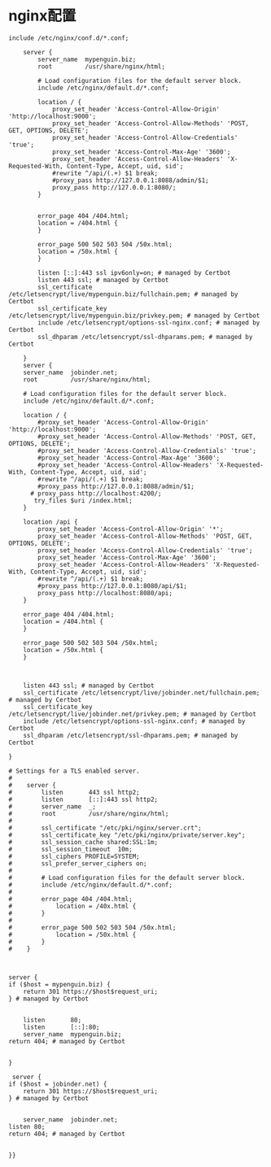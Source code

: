 # nginx配置

    include /etc/nginx/conf.d/*.conf;

        server {
            server_name  mypenguin.biz;
            root         /usr/share/nginx/html;

            # Load configuration files for the default server block.
            include /etc/nginx/default.d/*.conf;

            location / {
                proxy_set_header 'Access-Control-Allow-Origin' 'http://localhost:9000';
                proxy_set_header 'Access-Control-Allow-Methods' 'POST, GET, OPTIONS, DELETE';
                proxy_set_header 'Access-Control-Allow-Credentials' 'true';
                proxy_set_header 'Access-Control-Max-Age' '3600';
                proxy_set_header 'Access-Control-Allow-Headers' 'X-Requested-With, Content-Type, Accept, uid, sid';
                #rewrite ^/api/(.+) $1 break;
                #proxy_pass http://127.0.0.1:8088/admin/$1;
                proxy_pass http://127.0.0.1:8080/;
            }


            error_page 404 /404.html;
            location = /404.html {
            }

            error_page 500 502 503 504 /50x.html;
            location = /50x.html {
            }

            listen [::]:443 ssl ipv6only=on; # managed by Certbot
            listen 443 ssl; # managed by Certbot
            ssl_certificate /etc/letsencrypt/live/mypenguin.biz/fullchain.pem; # managed by Certbot
            ssl_certificate_key /etc/letsencrypt/live/mypenguin.biz/privkey.pem; # managed by Certbot
            include /etc/letsencrypt/options-ssl-nginx.conf; # managed by Certbot
            ssl_dhparam /etc/letsencrypt/ssl-dhparams.pem; # managed by Certbot

        }
        server {
        server_name  jobinder.net;
        root         /usr/share/nginx/html;

        # Load configuration files for the default server block.
        include /etc/nginx/default.d/*.conf;

        location / {
            #proxy_set_header 'Access-Control-Allow-Origin' 'http://localhost:9000';
            #proxy_set_header 'Access-Control-Allow-Methods' 'POST, GET, OPTIONS, DELETE';
            #proxy_set_header 'Access-Control-Allow-Credentials' 'true';
            #proxy_set_header 'Access-Control-Max-Age' '3600';
            #proxy_set_header 'Access-Control-Allow-Headers' 'X-Requested-With, Content-Type, Accept, uid, sid';
            #rewrite ^/api/(.+) $1 break;
            #proxy_pass http://127.0.0.1:8088/admin/$1;
          # proxy_pass http://localhost:4200/;
           try_files $uri /index.html;
        }

        location /api {
            proxy_set_header 'Access-Control-Allow-Origin' '*';
            proxy_set_header 'Access-Control-Allow-Methods' 'POST, GET, OPTIONS, DELETE';
            proxy_set_header 'Access-Control-Allow-Credentials' 'true';
            proxy_set_header 'Access-Control-Max-Age' '3600';
            proxy_set_header 'Access-Control-Allow-Headers' 'X-Requested-With, Content-Type, Accept, uid, sid';
            #rewrite ^/api/(.+) $1 break;
            #proxy_pass http://127.0.0.1:8080/api/$1;
            proxy_pass http://localhost:8080/api;
        }

        error_page 404 /404.html;
        location = /404.html {
        }

        error_page 500 502 503 504 /50x.html;
        location = /50x.html {
        }



        listen 443 ssl; # managed by Certbot
        ssl_certificate /etc/letsencrypt/live/jobinder.net/fullchain.pem; # managed by Certbot
        ssl_certificate_key /etc/letsencrypt/live/jobinder.net/privkey.pem; # managed by Certbot
        include /etc/letsencrypt/options-ssl-nginx.conf; # managed by Certbot
        ssl_dhparam /etc/letsencrypt/ssl-dhparams.pem; # managed by Certbot

    }

    # Settings for a TLS enabled server.
    #
    #    server {
    #        listen       443 ssl http2;
    #        listen       [::]:443 ssl http2;
    #        server_name  _;
    #        root         /usr/share/nginx/html;
    #
    #        ssl_certificate "/etc/pki/nginx/server.crt";
    #        ssl_certificate_key "/etc/pki/nginx/private/server.key";
    #        ssl_session_cache shared:SSL:1m;
    #        ssl_session_timeout  10m;
    #        ssl_ciphers PROFILE=SYSTEM;
    #        ssl_prefer_server_ciphers on;
    #
    #        # Load configuration files for the default server block.
    #        include /etc/nginx/default.d/*.conf;
    #
    #        error_page 404 /404.html;
    #            location = /40x.html {
    #        }
    #
    #        error_page 500 502 503 504 /50x.html;
    #            location = /50x.html {
    #        }
    #    }



    server {
    if ($host = mypenguin.biz) {
        return 301 https://$host$request_uri;
    } # managed by Certbot


        listen       80;
        listen       [::]:80;
        server_name  mypenguin.biz;
    return 404; # managed by Certbot


    }

     server {
    if ($host = jobinder.net) {
        return 301 https://$host$request_uri;
    } # managed by Certbot


        server_name  jobinder.net;
    listen 80;
    return 404; # managed by Certbot


    }}
